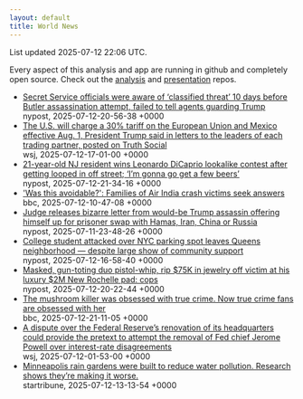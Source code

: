 ```yaml
---
layout: default
title: World News
---
```


<div markdown="0">
<div class="byline small text-muted">List updated <span class="datetime">2025-07-12 22:06 UTC</span>.</div>

<p>Every aspect of this analysis and app are running in github and completely open source. Check out the <a href="https://github.com/Castro-Media/Analysis">analysis</a> and <a href="https://github.com/Castro-Media/TopStoryReview.com">presentation</a> repos.</p>
<ul>
<li><a href='https://nypost.com/2025/07/12/us-news/top-secret-service-officials-were-aware-of-classified-threat-10-days-before-butler-assassination-attempt-and-failed-to-tell-agents-law-enforcement-guarding-trump/'>Secret Service officials were aware of &#8216;classified threat&#8217; 10 days before Butler assassination attempt, failed to tell agents guarding Trump</a><div class='byline small text-muted'>nypost, <span class="datetime">2025-07-12-20-56-38 +0000</span></div></li>
<li><a href='https://www.wsj.com/economy/trade/trump-threatens-30-tariffs-on-eu-mexico-c48ce36f'>The U.S. will charge a 30% tariff on the European Union and Mexico effective Aug. 1, President Trump said in letters to the leaders of each trading partner, posted on Truth Social</a><div class='byline small text-muted'>wsj, <span class="datetime">2025-07-12-17-01-00 +0000</span></div></li>
<li><a href='https://nypost.com/2025/07/12/lifestyle/this-21-year-old-nj-resident-was-crowned-leonardo-dicaprio-doppelganger/'>21-year-old NJ resident wins Leonardo DiCaprio lookalike contest after getting looped in off  street; &#8216;I&#8217;m gonna go get a few beers&#8217;</a><div class='byline small text-muted'>nypost, <span class="datetime">2025-07-12-21-34-16 +0000</span></div></li>
<li><a href='https://www.bbc.com/news/articles/c5ylv04r1eyo'>'Was this avoidable?': Families of Air India crash victims seek answers</a><div class='byline small text-muted'>bbc, <span class="datetime">2025-07-12-10-47-08 +0000</span></div></li>
<li><a href='https://nypost.com/2025/07/11/us-news/judge-releases-letter-from-would-be-trump-assassin-offering-himself-up-for-prisoner-swap-with-hamas/'>Judge releases bizarre letter from would-be Trump assassin offering himself up for prisoner swap with Hamas, Iran, China or Russia</a><div class='byline small text-muted'>nypost, <span class="datetime">2025-07-11-23-48-26 +0000</span></div></li>
<li><a href='https://nypost.com/2025/07/12/us-news/college-student-in-parking-spot-brawl-reunites-lone-rescuer/'>College student attacked over NYC parking spot leaves Queens neighborhood &#8212; despite large show of community support</a><div class='byline small text-muted'>nypost, <span class="datetime">2025-07-12-16-58-40 +0000</span></div></li>
<li><a href='https://nypost.com/2025/07/12/us-news/masked-gun-toting-duo-rip-75k-in-jewelry-from-westchester-homeowner/'>Masked, gun-toting duo pistol-whip, rip $75K in jewelry off victim at his luxury $2M New Rochelle pad: cops</a><div class='byline small text-muted'>nypost, <span class="datetime">2025-07-12-20-22-44 +0000</span></div></li>
<li><a href='https://www.bbc.com/news/articles/c0m8glx2zleo'>The mushroom killer was obsessed with true crime. Now true crime fans are obsessed with her</a><div class='byline small text-muted'>bbc, <span class="datetime">2025-07-12-21-11-05 +0000</span></div></li>
<li><a href='https://www.wsj.com/economy/central-banking/jerome-powell-fed-renovations-trump-fb9793df'>A dispute over the Federal Reserve&#8217;s renovation of its headquarters could provide the pretext to attempt the removal of Fed chief Jerome Powell over interest-rate disagreements</a><div class='byline small text-muted'>wsj, <span class="datetime">2025-07-12-01-53-00 +0000</span></div></li>
<li><a href='https://www.startribune.com/minneapolis-rain-gardens-were-built-to-reduce-water-pollution-research-shows-theyre-making-it-worse/601413538'>Minneapolis rain gardens were built to reduce water pollution. Research shows they&#8217;re making it worse.</a><div class='byline small text-muted'>startribune, <span class="datetime">2025-07-12-13-13-54 +0000</span></div></li>
</ul>
</div>
